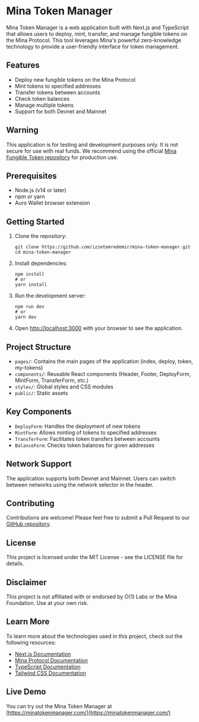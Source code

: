 # Mina Token Manager

Mina Token Manager is a web application built with Next.js and TypeScript that allows users to deploy, mint, transfer, and manage fungible tokens on the Mina Protocol. This tool leverages Mina's powerful zero-knowledge technology to provide a user-friendly interface for token management.

## Features

- Deploy new fungible tokens on the Mina Protocol
- Mint tokens to specified addresses
- Transfer tokens between accounts
- Check token balances
- Manage multiple tokens
- Support for both Devnet and Mainnet

## Warning

This application is for testing and development purposes only. It is not secure for use with real funds. We recommend using the official [Mina Fungible Token repository](https://github.com/MinaFoundation/mina-fungible-token/tree/main) for production use.

## Prerequisites

- Node.js (v14 or later)
- npm or yarn
- Auro Wallet browser extension

## Getting Started

1. Clone the repository:
   ```
   git clone https://github.com/izzetemredemir/mina-token-manager.git
   cd mina-token-manager
   ```

2. Install dependencies:
   ```
   npm install
   # or
   yarn install
   ```

3. Run the development server:
   ```
   npm run dev
   # or
   yarn dev
   ```

4. Open [http://localhost:3000](http://localhost:3000) with your browser to see the application.

## Project Structure

- `pages/`: Contains the main pages of the application (index, deploy, token, my-tokens)
- `components/`: Reusable React components (Header, Footer, DeployForm, MintForm, TransferForm, etc.)
- `styles/`: Global styles and CSS modules
- `public/`: Static assets

## Key Components

- `DeployForm`: Handles the deployment of new tokens
- `MintForm`: Allows minting of tokens to specified addresses
- `TransferForm`: Facilitates token transfers between accounts
- `BalanceForm`: Checks token balances for given addresses

## Network Support

The application supports both Devnet and Mainnet. Users can switch between networks using the network selector in the header.

## Contributing

Contributions are welcome! Please feel free to submit a Pull Request to our [GitHub repository](https://github.com/izzetemredemir/mina-token-manager).

## License

This project is licensed under the MIT License - see the LICENSE file for details.

## Disclaimer

This project is not affiliated with or endorsed by O(1) Labs or the Mina Foundation. Use at your own risk.

## Learn More

To learn more about the technologies used in this project, check out the following resources:

- [Next.js Documentation](https://nextjs.org/docs)
- [Mina Protocol Documentation](https://docs.minaprotocol.com/)
- [TypeScript Documentation](https://www.typescriptlang.org/docs/)
- [Tailwind CSS Documentation](https://tailwindcss.com/docs)

## Live Demo

You can try out the Mina Token Manager at [https://minatokenmanager.com/](https://minatokenmanager.com/)
